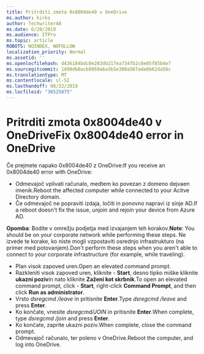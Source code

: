 ```yaml
---
title: Pritrditi zmota 0x8004de40 v OneDrive
ms.author: kirks
author: Techwriter40
ms.date: 6/20/2019
ms.audience: ITPro
ms.topic: article
ROBOTS: NOINDEX, NOFOLLOW
localization_priority: Normal
ms.assetid: ''
ms.openlocfilehash: d436184bdc0e283db217ea734fb2c8e05f85b4e7
ms.sourcegitcommit: 1d98db8acb9959aba3b5e308a567ade6b62da56c
ms.translationtype: MT
ms.contentlocale: sl-SI
ms.lasthandoff: 08/22/2019
ms.locfileid: "36525075"
---
```

# <a name="fix-0x8004de40-error-in-onedrive"></a><span data-ttu-id="b7b83-102">Pritrditi zmota 0x8004de40 v OneDrive</span><span class="sxs-lookup"><span data-stu-id="b7b83-102">Fix 0x8004de40 error in OneDrive</span></span>

<span data-ttu-id="b7b83-103">Če prejmete napako 0x8004de40 z OneDrive:</span><span class="sxs-lookup"><span data-stu-id="b7b83-103">If you receive an 0x8004de40 error with OneDrive:</span></span>

- <span data-ttu-id="b7b83-104">Odmevajoč vplivati računalo, medtem ko povezan z domeno dejvaen imenik.</span><span class="sxs-lookup"><span data-stu-id="b7b83-104">Reboot the affected computer while connected to your Acitve Directory domain.</span></span>
- <span data-ttu-id="b7b83-105">Če odmevajoč ne popraviti izdaja, ločiti in ponovno napravi iz sinje AD.</span><span class="sxs-lookup"><span data-stu-id="b7b83-105">If a reboot doesn't fix the issue, unjoin and rejoin your device from Azure AD.</span></span> 

<span data-ttu-id="b7b83-106">**Opomba**: Bodite v omrežju podjetja med izvajanjem teh korakov.</span><span class="sxs-lookup"><span data-stu-id="b7b83-106">**Note**: You should be on your corporate network while performing these steps.</span></span> <span data-ttu-id="b7b83-107">Ne izvede te korake, ko niste mogli vzpostaviti osrednjo infrastrukturo (na primer med potovanjem).</span><span class="sxs-lookup"><span data-stu-id="b7b83-107">Don't perform these steps when you aren't able to connect to your corporate infrastructure (for example, while traveling).</span></span> 

- <span data-ttu-id="b7b83-108">Plan visok zapoved uren.</span><span class="sxs-lookup"><span data-stu-id="b7b83-108">Open an elevated command prompt.</span></span> 
- <span data-ttu-id="b7b83-109">Razkleniti visok zapoved uren, kliknite - **Start**, desno tipko miške kliknite **ukazni poziv**in nato kliknite **Zaženi kot skrbnik**.</span><span class="sxs-lookup"><span data-stu-id="b7b83-109">To open an elevated command prompt, click - **Start**, right-click **Command Prompt**, and then click **Run as administrator**.</span></span>
- <span data-ttu-id="b7b83-110">Vrsto *dsregcmd /leave* in pritisnite **Enter**.</span><span class="sxs-lookup"><span data-stu-id="b7b83-110">Type *dsregcmd /leave* and press **Enter**.</span></span>
- <span data-ttu-id="b7b83-111">Ko končate, vnesite *dsregcmd/JOIN* in pritisnite **Enter**.</span><span class="sxs-lookup"><span data-stu-id="b7b83-111">When complete, type *dsregcmd /join* and press **Enter**.</span></span>
- <span data-ttu-id="b7b83-112">Ko končate, zaprite ukazni poziv.</span><span class="sxs-lookup"><span data-stu-id="b7b83-112">When complete, close the command prompt.</span></span>
- <span data-ttu-id="b7b83-113">Odmevajoč računalo, ter poleno v OneDrive.</span><span class="sxs-lookup"><span data-stu-id="b7b83-113">Reboot the computer, and log into OneDrive.</span></span>
